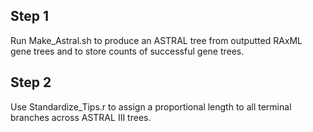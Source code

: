 ## Step 1
Run Make_Astral.sh to produce an ASTRAL tree from outputted RAxML gene trees and to 
store counts of successful gene trees. 

## Step 2
Use Standardize_Tips.r to assign a proportional length to all terminal branches across 
ASTRAL III trees. 
